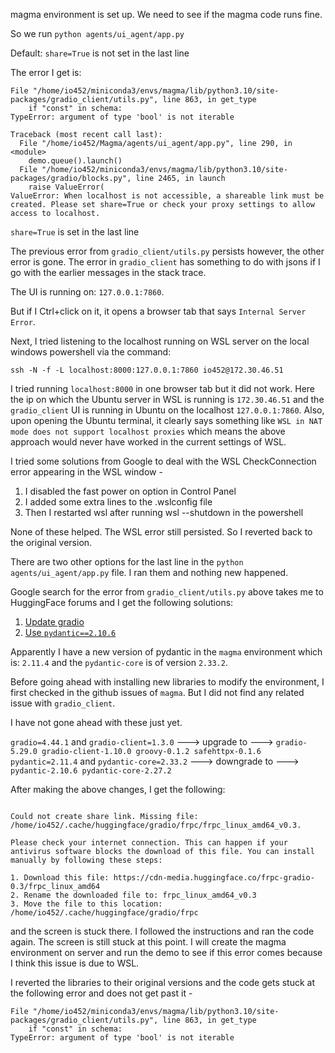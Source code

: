 magma environment is set up. We need to see if the magma code runs fine.

So we run `python agents/ui_agent/app.py`

Default: `share=True` is not set in the last line

The error I get is:

```
File "/home/io452/miniconda3/envs/magma/lib/python3.10/site-packages/gradio_client/utils.py", line 863, in get_type
    if "const" in schema:
TypeError: argument of type 'bool' is not iterable

Traceback (most recent call last):
  File "/home/io452/Magma/agents/ui_agent/app.py", line 290, in <module>
    demo.queue().launch()
  File "/home/io452/miniconda3/envs/magma/lib/python3.10/site-packages/gradio/blocks.py", line 2465, in launch
    raise ValueError(
ValueError: When localhost is not accessible, a shareable link must be created. Please set share=True or check your proxy settings to allow access to localhost.
```

`share=True` is set in the last line

The previous error from `gradio_client/utils.py` persists however, the other error is gone. The error in `gradio_client` has something to do with jsons if I go with the earlier messages in the stack trace.

The UI is running on: `127.0.0.1:7860`.

But if I Ctrl+click on it, it opens a browser tab that says `Internal Server Error`.

Next, I tried listening to the localhost running on WSL server on the local windows powershell via the command:

`ssh -N -f -L localhost:8000:127.0.0.1:7860 io452@172.30.46.51 `

I tried running `localhost:8000` in one browser tab but it did not work. Here the ip on which the Ubuntu server in WSL is running is `172.30.46.51` and the `gradio_client` UI is running in Ubuntu on the localhost `127.0.0.1:7860`. Also, upon opening the Ubuntu terminal, it clearly says something like `WSL in NAT mode does not support localhost proxies` which means the above approach would never have worked in the current settings of WSL.

I tried some solutions from Google to deal with the WSL CheckConnection error appearing in the WSL window -

1. I disabled the fast power on option in Control Panel
2. I added some extra lines to the .wslconfig file 
3. Then I restarted wsl after running wsl --shutdown in the powershell

None of these helped. The WSL error still persisted. So I reverted back to the original version.

There are two other options for the last line in the `python agents/ui_agent/app.py` file. I ran them and nothing new happened. 

Google search for the error from `gradio_client/utils.py` above takes me to HuggingFace forums and I get the following solutions:

1. [Update gradio](https://huggingface.co/spaces/agents-course/First_agent_template/discussions/251)
2. [Use `pydantic==2.10.6`](https://discuss.huggingface.co/t/gradio-4-26-0-space-no-longer-starts-typeerror-argument-of-type-bool-is-not-iterable-working-in-5-27-0/152654)

Apparently I have a new version of pydantic in the `magma` environment which is: `2.11.4` and the `pydantic-core` is of version `2.33.2`.

Before going ahead with installing new libraries to modify the environment, I first checked in the github issues of `magma`. But I did not find any related issue with `gradio_client`.

I have not gone ahead with these just yet.

`gradio=4.44.1` and `gradio-client=1.3.0` ---> upgrade to ---> `gradio-5.29.0 gradio-client-1.10.0 groovy-0.1.2 safehttpx-0.1.6`
`pydantic=2.11.4` and `pydantic-core=2.33.2` ---> downgrade to ---> `pydantic-2.10.6 pydantic-core-2.27.2`

After making the above changes, I get the following:

```

Could not create share link. Missing file: /home/io452/.cache/huggingface/gradio/frpc/frpc_linux_amd64_v0.3.

Please check your internet connection. This can happen if your antivirus software blocks the download of this file. You can install manually by following these steps:

1. Download this file: https://cdn-media.huggingface.co/frpc-gradio-0.3/frpc_linux_amd64
2. Rename the downloaded file to: frpc_linux_amd64_v0.3
3. Move the file to this location: /home/io452/.cache/huggingface/gradio/frpc
```

and the screen is stuck there. I followed the instructions and ran the code again. The screen is still stuck at this point. I will create the magma environment on server and run the demo to see if this error comes because I think this issue is due to WSL.

I reverted the libraries to their original versions and the code gets stuck at the following error and does not get past it - 

```
File "/home/io452/miniconda3/envs/magma/lib/python3.10/site-packages/gradio_client/utils.py", line 863, in get_type
    if "const" in schema:
TypeError: argument of type 'bool' is not iterable
```


